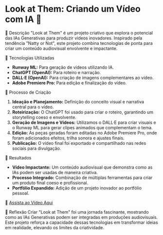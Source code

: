 # Look at Them: Criando um Vídeo com IA 🎥

📒 Descrição
"Look at Them" é um projeto criativo que explora o potencial das IAs Generativas para produzir vídeos inovadores. Inspirado pela tendência "Natty or Not", este projeto combina tecnologias de ponta para criar um conteúdo audiovisual envolvente e impactante.

🤖 Tecnologias Utilizadas
- **Runway ML:** Para geração de vídeos utilizando IA.
- **ChatGPT (OpenAI):** Para roteiro e narração.
- **DALL·E (OpenAI):** Para criação de imagens complementares ao vídeo.
- **Adobe Premiere Pro:** Para edição e finalização do vídeo.

🧐 Processo de Criação
1. **Ideação e Planejamento:** Definição do conceito visual e narrativa central para o vídeo.
2. **Roteirização:** O ChatGPT foi usado para criar o roteiro, garantindo um storytelling coeso e envolvente.
3. **Geração de Imagens e Vídeos:** Utilizamos o DALL·E para criar visuais e o Runway ML para gerar clipes animados que complementam o tema.
4. **Edição:** As peças geradas foram editadas no Adobe Premiere Pro, onde foram adicionados efeitos, trilha sonora e ajustes finais.
5. **Publicação:** O vídeo final foi exportado e compartilhado nas redes sociais para divulgação.

🚀 Resultados
- **Vídeo Impactante:** Um conteúdo audiovisual que demonstra como as IAs podem ser usadas de maneira criativa.
- **Processo Integrado:** Combinação de múltiplas ferramentas para criar um produto final coeso e profissional.
- **Portfólio Expandido:** Adição de um projeto inovador ao portfólio pessoal.

🔗 [Assista ao Vídeo Aqui](#)

💭 Reflexão
Criar "Look at Them" foi uma jornada fascinante, mostrando como as IAs Generativas podem ser integradas em produções audiovisuais. Este projeto reforça a capacidade dessas tecnologias em transformar ideias em realidade, elevando os limites da criatividade.

